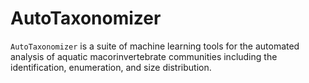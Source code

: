 
# AutoTaxonomizer

`AutoTaxonomizer` is a suite of machine learning tools for the automated
analysis of aquatic macorinvertebrate communities including the
identification, enumeration, and size distribution.
